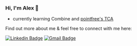 ### Hi, I'm Alex 👋

* currently learning Combine and [pointfree's TCA](https://www.pointfree.co/collections/composable-architecture)

Find out more about me & feel free to connect with me here:

[![Linkedin Badge](https://img.shields.io/badge/-LinkedIn-blue?style=flat-square&logo=linkedin&logoColor=white&link=https://www.linkedin.com/in/asolonevich/)](https://www.linkedin.com/in/asolonevich/)
[![Gmail Badge](https://img.shields.io/badge/-Gmail-c14438?style=flat-square&logo=gmail&logoColor=white&link=mailto:hsl131987@gmail.com)](mailto:hsl131987@gmail.com)





<!--
![Visitor Badge](https://komarev.com/ghpvc/?username=iosolonevich&label=VC&color=grey&style=flat-square)
-->
